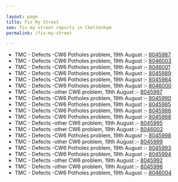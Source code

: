 ```yaml
---

layout: page
title: Fix My Street
seo: fix my street reports in Cheltenham
permalink: /fix-my-street

---
```


<!-- fix_marker starts -->

- TMC - Defects -CW6 Potholes  problem, 19th August :- [8045987](https://www.fixmystreet.com/report/8045987)
- TMC - Defects -CW6 Potholes  problem, 19th August :- [8046003](https://www.fixmystreet.com/report/8046003)
- TMC - Defects -CW6 Potholes  problem, 19th August :- [8046001](https://www.fixmystreet.com/report/8046001)
- TMC - Defects -CW6 Potholes  problem, 19th August :- [8045989](https://www.fixmystreet.com/report/8045989)
- TMC - Defects -CW6 Potholes  problem, 19th August :- [8045984](https://www.fixmystreet.com/report/8045984)
- TMC - Defects -CW6 Potholes  problem, 19th August :- [8046000](https://www.fixmystreet.com/report/8046000)
- TMC - Defects -other CW6 problem, 19th August :- [8045997](https://www.fixmystreet.com/report/8045997)
- TMC - Defects -CW6 Potholes  problem, 19th August :- [8045990](https://www.fixmystreet.com/report/8045990)
- TMC - Defects -CW6 Potholes  problem, 19th August :- [8045985](https://www.fixmystreet.com/report/8045985)
- TMC - Defects -CW6 Potholes  problem, 19th August :- [8045986](https://www.fixmystreet.com/report/8045986)
- TMC - Defects -CW6 Potholes  problem, 19th August :- [8045988](https://www.fixmystreet.com/report/8045988)
- TMC - Defects -other CW6 problem, 19th August :- [8045995](https://www.fixmystreet.com/report/8045995)
- TMC - Defects -other CW6 problem, 19th August :- [8046002](https://www.fixmystreet.com/report/8046002)
- TMC - Defects -CW6 Potholes  problem, 19th August :- [8045998](https://www.fixmystreet.com/report/8045998)
- TMC - Defects -other CW6 problem, 19th August :- [8045999](https://www.fixmystreet.com/report/8045999)
- TMC - Defects -CW6 Potholes  problem, 19th August :- [8045993](https://www.fixmystreet.com/report/8045993)
- TMC - Defects -CW6 Potholes  problem, 19th August :- [8045994](https://www.fixmystreet.com/report/8045994)
- TMC - Defects -other CW6 problem, 19th August :- [8045992](https://www.fixmystreet.com/report/8045992)
- TMC - Defects -other CW6 problem, 19th August :- [8045996](https://www.fixmystreet.com/report/8045996)
- TMC - Defects -CW6 Potholes  problem, 19th August :- [8046004](https://www.fixmystreet.com/report/8046004)

<!-- fix_marker ends -->
